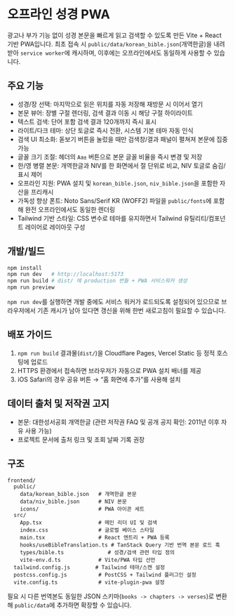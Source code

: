 # 오프라인 성경 PWA

광고나 부가 기능 없이 성경 본문을 빠르게 읽고 검색할 수 있도록 만든 Vite + React 기반 PWA입니다. 최초 접속 시 `public/data/korean_bible.json`(개역한글)을 내려받아 `service worker`에 캐시하며, 이후에는 오프라인에서도 동일하게 사용할 수 있습니다.

## 주요 기능
- 성경/장 선택: 마지막으로 읽은 위치를 자동 저장해 재방문 시 이어서 열기
- 본문 뷰어: 장별 구절 렌더링, 검색 결과 이동 시 해당 구절 하이라이트
- 텍스트 검색: 단어 포함 검색 결과 120개까지 즉시 표시
- 라이트/다크 테마: 상단 토글로 즉시 전환, 시스템 기본 테마 자동 인식
- 검색 UI 최소화: 돋보기 버튼을 눌렀을 때만 검색창/결과 패널이 펼쳐져 본문에 집중 가능
- 글꼴 크기 조절: 헤더의 `Aa±` 버튼으로 본문 글꼴 비율을 즉시 변경 및 저장
- 한/영 병렬 본문: 개역한글과 NIV를 한 화면에서 절 단위로 비교, NIV 토글로 숨김/표시 제어
- 오프라인 지원: PWA 설치 및 `korean_bible.json`, `niv_bible.json`을 포함한 자산을 프리캐시
- 가독성 향상 폰트: Noto Sans/Serif KR (WOFF2) 파일을 `public/fonts`에 포함해 완전 오프라인에서도 동일한 렌더링
- Tailwind 기반 스타일: CSS 변수로 테마를 유지하면서 Tailwind 유틸리티/컴포넌트 레이어로 레이아웃 구성

## 개발/빌드
```bash
npm install
npm run dev   # http://localhost:5173
npm run build # dist/ 에 production 번들 + PWA 서비스워커 생성
npm run preview
```

`npm run dev`를 실행하면 개발 중에도 서비스 워커가 로드되도록 설정되어 있으므로 브라우저에서 기존 캐시가 남아 있다면 갱신을 위해 한번 새로고침이 필요할 수 있습니다.

## 배포 가이드
1. `npm run build` 결과물(`dist/`)을 Cloudflare Pages, Vercel Static 등 정적 호스팅에 업로드
2. HTTPS 환경에서 접속하면 브라우저가 자동으로 PWA 설치 배너를 제공
3. iOS Safari의 경우 공유 버튼 → “홈 화면에 추가”를 사용해 설치

## 데이터 출처 및 저작권 고지
- 본문: 대한성서공회 개역한글 (관련 저작권 FAQ 및 공개 공지 확인: 2011년 이후 자유 사용 가능)
- 프로젝트 문서에 출처 링크 및 조회 날짜 기록 권장

## 구조
```
frontend/
  public/
    data/korean_bible.json   # 개역한글 본문
    data/niv_bible.json      # NIV 본문
    icons/                   # PWA 아이콘 세트
  src/
    App.tsx                  # 메인 리더 UI 및 검색
    index.css                # 글로벌 베이스 스타일
    main.tsx                 # React 엔트리 + PWA 등록
    hooks/useBibleTranslation.ts # TanStack Query 기반 번역 본문 로드 훅
    types/bible.ts              # 성경/검색 관련 타입 정의
    vite-env.d.ts            # Vite/PWA 타입 선언
  tailwind.config.js        # Tailwind 테마/스캔 설정
  postcss.config.js          # PostCSS + Tailwind 플러그인 설정
  vite.config.ts             # vite-plugin-pwa 설정
```

필요 시 다른 번역본도 동일한 JSON 스키마(`books -> chapters -> verses`)로 변환해 `public/data`에 추가하면 확장할 수 있습니다.
